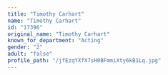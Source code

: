 ```yaml
---
title: "Timothy Carhart"
name: "Timothy Carhart"
id: "17396"
original_name: "Timothy Carhart"
known_for_department: "Acting"
gender: "2"
adult: "false"
profile_path: "/jfEzqYXfX7sH0BFmmiXty6kB1Lq.jpg"
---
```

